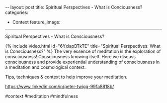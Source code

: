--
layout: post
title: Spiritual Perspectives - What is Conciousness?
categories:
- Context
feature_image: 
---

Spiritual Perspectives - What is Consciousness?

{% include video.html id="6YxiapBTkTE" title="Spiritual Perspectives: What is Consciousness?" %}
The very essence of meditation is the exploration of consciousness! Consciousness knowing itself. Here we discuss consciousness and provide experiential understanding of consciousness in a meditation and cosmological context.

Tips, techniques & context to help improve your meditation.

https://www.linkedin.com/in/peter-twigg-991a8818b/

#context #meditation #mindfulness
